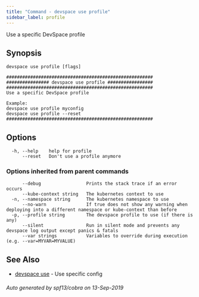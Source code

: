 ```yaml
---
title: "Command - devspace use profile"
sidebar_label: profile
---
```



Use a specific DevSpace profile

## Synopsis


```
devspace use profile [flags]
```

```
#######################################################
################ devspace use profile #################
#######################################################
Use a specific DevSpace profile

Example:
devspace use profile myconfig
devspace use profile --reset
#######################################################
```
## Options

```
  -h, --help    help for profile
      --reset   Don't use a profile anymore
```

### Options inherited from parent commands

```
      --debug                 Prints the stack trace if an error occurs
      --kube-context string   The kubernetes context to use
  -n, --namespace string      The kubernetes namespace to use
      --no-warn               If true does not show any warning when deploying into a different namespace or kube-context than before
  -p, --profile string        The devspace profile to use (if there is any)
      --silent                Run in silent mode and prevents any devspace log output except panics & fatals
      --var strings           Variables to override during execution (e.g. --var=MYVAR=MYVALUE)
```

## See Also

* [devspace use](/docs/cli/commands/devspace_use)	 - Use specific config

###### Auto generated by spf13/cobra on 13-Sep-2019
